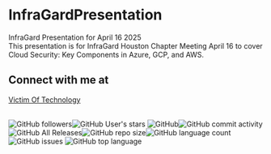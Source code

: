 # InfraGardPresentation

InfraGard Presentation for April 16 2025<BR />
This presentation is for InfraGard Houston Chapter Meeting April 16 to cover Cloud Security: Key Components in Azure, GCP, and AWS.<BR />


## Connect with me at
<A HREF="https://www.victimoftechnology.com">Victim Of Technology<A />
<BR /><BR />

<img alt="GitHub followers" src="https://img.shields.io/github/followers/bvoris?style=social"><img alt="GitHub User's stars" src="https://img.shields.io/github/stars/bvoris?style=social">
<img alt="GitHub" src="https://img.shields.io/github/license/bvoris/InfraGardPresentation"><img alt="GitHub commit activity" src="https://img.shields.io/github/commit-activity/m/bvoris/InfraGardPresentation"><img alt="GitHub All Releases" src="https://img.shields.io/github/downloads/bvoris/InfraGardPresentation/total"><img alt="GitHub repo size" src="https://img.shields.io/github/repo-size/bvoris/InfraGardPresentation"><img alt="GitHub language count" src="https://img.shields.io/github/languages/count/bvoris/InfraGardPresentation"><img alt="GitHub issues" src="https://img.shields.io/github/issues/bvoris/InfraGardPresentation">
<img alt="GitHub top language" src="https://img.shields.io/github/languages/top/bvoris/InfraGardPresentation">




